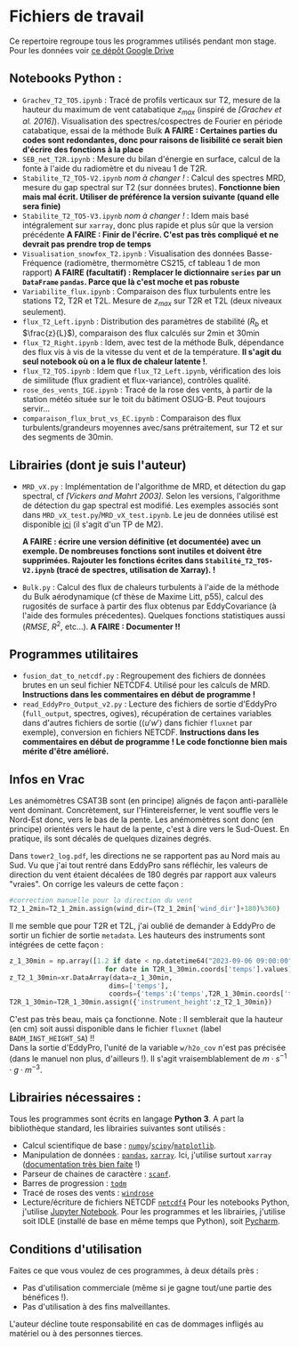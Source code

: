 # Fichiers de travail
Ce repertoire regroupe tous les programmes utilisés pendant mon stage.   
Pour les données voir [ce dépôt Google Drive](https://drive.google.com/drive/folders/18Ba65oPThXsAqQ-eXRMZ9NYaX64OMVZB?usp=sharing) 
## Notebooks Python : 
- `Grachev_T2_TO5.ipynb` : Tracé de profils verticaux sur T2, mesure de la hauteur du maximum de vent catabatique $z_{max}$ (inspiré de *[Grachev et al. 2016]*). Visualisation des spectres/cospectres de Fourier en période catabatique, essai de la méthode Bulk
  **A FAIRE : Certaines parties du codes sont redondantes, donc pour raisons de lisibilité ce serait bien d'écrire des fonctions à la place**
- `SEB_net_T2R.ipynb` : Mesure du bilan d'énergie en surface, calcul de la fonte à l'aide du radiomètre et du niveau 1 de T2R.
- `Stabilite_T2_TO5-V2.ipynb` *nom à changer !* : Calcul des spectres MRD, mesure du gap spectral sur T2 (sur données brutes). **Fonctionne bien mais mal écrit. Utiliser de préférence la version suivante (quand elle sera finie)**
- `Stabilite_T2_TO5-V3.ipynb` *nom à changer !* : Idem mais basé intégralement sur `xarray`, donc plus rapide et plus sûr que la version précédente
  **A FAIRE : Finir de l'écrire. C'est pas très compliqué et ne devrait pas prendre trop de temps**
- `Visualisation_snowfox_T2.ipynb` : Visualisation des données Basse-Fréquence (radiomètre, thermomètre CS215, cf tableau 1 de mon rapport)
  **A FAIRE (facultatif) : Remplacer le dictionnaire `series` par un `DataFrame` `pandas`. Parce que là c'est moche et pas robuste**
- `Variabilite_flux.ipynb` : Comparaison des flux turbulents entre les stations T2, T2R et T2L. Mesure de $z_{max}$ sur T2R et T2L (deux niveaux seulement).
- `flux_T2_Left.ipynb` : Distribution des paramètres de stabilité ($R_b$ et $\frac{z}{L}$), comparaison des flux calculés sur 2min et 30min
- `flux_T2_Right.ipynb` : Idem, avec test de la méthode Bulk, dépendance des flux vis à vis de la vitesse du vent et de la température. **Il s'agit du seul notebook où on a le flux de chaleur latente !**.
-  `flux_T2_TO5.ipynb` : Idem que `flux_T2_Left.ipynb`, vérification des lois de similitude (flux gradient et flux-variance), contrôles qualité.
-  `rose_des_vents_IGE.ipynb` : Tracé de la rose des vents, à partir de la station météo située sur le toit du bâtiment OSUG-B. Peut toujours servir...
-  `comparaison_flux_brut_vs_EC.ipynb` : Comparaison des flux turbulents/grandeurs moyennes avec/sans prétraitement, sur T2 et sur des segments de 30min.
## Librairies (dont je suis l'auteur)
- `MRD_vX.py` : Implémentation de l'algorithme de MRD, et détection du gap spectral, cf *[Vickers and Mahrt 2003]*.
  Selon les versions, l'algorithme de détection du gap spectral est modifié. Les exemples associés sont dans `MRD_vX_test.py`/`MRD_vX_test.ipynb`. Le jeu de données utilisé est disponible [ici](http://servdap.legi.grenoble-inp.fr/opendap/hyrax/meige/22_TP_TMA/TP09_CLA_MONTAGNE/DATA_2023_3oct/sonicdata_2023_03_10.nc.dmr.html) (il s'agit d'un TP de M2).

  **A FAIRE : écrire une version définitive (et documentée) avec un exemple. De nombreuses fonctions sont inutiles et doivent être supprimées. Rajouter les fonctions écrites dans `Stabilité_T2_TO5-V2.ipynb` (tracé de spectres, utilisation de Xarray). !** 

- `Bulk.py` : Calcul des flux de chaleurs turbulents à l'aide de la méthode du Bulk aérodynamique (cf thèse de Maxime Litt, p55), calcul des rugosités de surface à partir des flux obtenus par EddyCovariance (à l'aide des formules précedentes). Quelques fonctions statistiques aussi ($RMSE$, $R^2$, etc...).
  **A FAIRE : Documenter !!**

## Programmes utilitaires
- `fusion_dat_to_netcdf.py` : Regroupement des fichiers de données brutes en un seul fichier NETCDF4. Utilisé pour les calculs de MRD.
  **Instructions dans les commentaires en début de programme !**
- `read_EddyPro_Output_v2.py` : Lecture des fichiers de sortie d'EddyPro (`full_output`, spectres, ogives), récupération de certaines variables dans d'autres fichiers de sortie ($\langle u'w'\rangle$ dans fichier `fluxnet` par exemple), conversion en fichiers NETCDF.
  **Instructions dans les commentaires en début de programme ! Le code fonctionne bien mais mérite d'être amélioré.**

## Infos en Vrac
Les anémomètres CSAT3B sont (en principe) alignés de façon anti-parallèle vent dominant. Concrètement, sur l'Hintereisferner, le vent souffle vers le Nord-Est donc, vers le bas de la pente. Les anémomètres sont donc (en principe) orientés vers le haut de la pente, c'est à dire vers le Sud-Ouest. En pratique, ils sont décalés de quelques dizaines degrés.

Dans `tower2_log.pdf`, les directions ne se rapportent pas au Nord mais au Sud. Vu que j'ai tout rentré dans EddyPro sans réfléchir, les valeurs de direction du vent étaient décalées de 180 degrés par rapport aux valeurs "vraies". On corrige les valeurs de cette façon : 

```python
#correction manuelle pour la direction du vent
T2_1_2min=T2_1_2min.assign(wind_dir=(T2_1_2min['wind_dir']+180)%360)
```

Il me semble que pour T2R et T2L, j'ai oublié de demander à EddyPro de sortir un fichier de sortie `metadata`. Les hauteurs des instruments sont intégrées de cette façon : 
```python
z_1_30min = np.array([1.2 if date < np.datetime64("2023-09-06 09:00:00") else 1.05
                        for date in T2R_1_30min.coords['temps'].values])
z_T2_1_30min=xr.DataArray(data=z_1_30min,
                         dims=['temps'],
                         coords={'temps':('temps',T2R_1_30min.coords['temps'].values)})
T2R_1_30min=T2R_1_30min.assign({'instrument_height':z_T2_1_30min})
```
C'est pas très beau, mais ça fonctionne. Note : Il semblerait que la hauteur (en cm) soit aussi disponible dans le fichier `fluxnet` (label `BADM_INST_HEIGHT_SA`) !!      
Dans la sortie d'EddyPro, l'unité de la variable `w/h2o_cov` n'est pas précisée (dans le manuel non plus, d'ailleurs !). Il s'agit vraisemblablement de $m\cdot s^{-1} \cdot g\cdot m^{-3}$.

## Librairies nécessaires : 
Tous les programmes sont écrits en langage **Python 3**. A part la bibliothèque standard, les librairies suivantes sont utilisés : 
- Calcul scientifique de base : [`numpy`](https://numpy.org/install/)/[`scipy`](https://scipy.org/install/)/[`matplotlib`](https://matplotlib.org/stable/).
- Manipulation de données : [`pandas`](https://pandas.pydata.org/docs/getting_started/install.html), [`xarray`](https://docs.xarray.dev/en/stable/getting-started-guide/installing.html). Ici, j'utilise surtout `xarray` ([documentation très bien faite](https://docs.xarray.dev/en/stable/index.html) !)
- Parseur de chaines de caractère : [`scanf`](https://pypi.org/project/scanf/).
- Barres de progression : [`tqdm`](https://tqdm.github.io/)
- Tracé de roses des vents : [`windrose`](https://python-windrose.github.io/windrose/)
- Lecture/écriture de fichiers NETCDF [`netcdf4`](https://unidata.github.io/netcdf4-python/)
Pour les notebooks Python, j'utilise [Jupyter Notebook](https://jupyter.org/install).
Pour les programmes et les librairies, j'utilise soit IDLE (installé de base en même temps que Python), soit [Pycharm](https://www.jetbrains.com/fr-fr/pycharm/).
## Conditions d'utilisation
Faites ce que vous voulez de ces programmes, à deux détails près :
- Pas d'utilisation commerciale (même si je gagne tout/une partie des bénéfices !). 
- Pas d'utilisation à des fins malveillantes.

L'auteur décline toute responsabilité en cas de dommages infligés au matériel ou à des personnes tierces.
